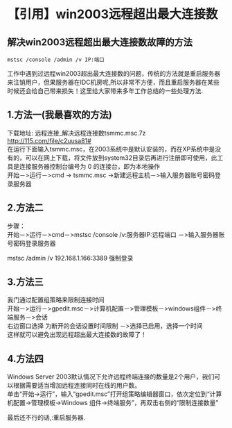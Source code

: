 # 【引用】win2003远程超出最大连接数 

## 解决win2003远程超出最大连接数故障的方法

```Bat
mstsc /console /admin /v IP:端口
```

工作中遇到过远程win2003超出最大连接数的问题，传统的方法就是重启服务器来注销用户，但果服务器在IDC机房呢,所以非常不方便，而且重启服务器在某些时候还会给自己带来损失！这里给大家带来多年工作总结的一些处理方法.

## 1.方法一(我最喜欢的方法) 
下载地址:  远程连接_解决远程连接数tsmmc.msc.7z    http://115.com/file/c2uusa81#
<br />
在运行下面输入tsmmc.msc，在2003系统中是默认安装的，而在XP系统中是没有的，可以在网上下载，将文件放到system32目录后再进行注册即可使用，此工具是连接服务器控制台编号为 0 的连接台，即为本地操作
<br />
开始－>运行－>cmd -> tsmmc.msc ->新建远程主机－>输入服务器账号密码登录服务器

## 2.方法二
步骤：
<br />
开始－>运行－>cmd－>mstsc /console /v:服务器IP:远程端口 －>输入服务器账号密码登录服务器



mstsc /admin /v 192.168.1.166:3389  强制登录



## 3.方法三
我门通过配置组策略来限制连接时间
<br />
开始－>运行－>gpedit.msc－>计算机配置－>管理模板－>windows组件－>终端服务－>会话
<br />
右边窗口选择 为断开的会话设置时间限制 －>选择已启用，选择一个时间
<br />
这样就可以避免出现远程超出最大连接数的故障了！

## 4.方法四
Windows Server 2003默认情况下允许远程终端连接的数量是2个用户，我们可以根据需要适当增加远程连接同时在线的用户数。
<br />
单击“开始→运行”，输入“gpedit.msc”打开组策略编辑器窗口，依次定位到“计算机配置→管理模板→Windows 组件→终端服务”，再双击右侧的“限制连接数量”

最后还不行的话,:重启服务器.


